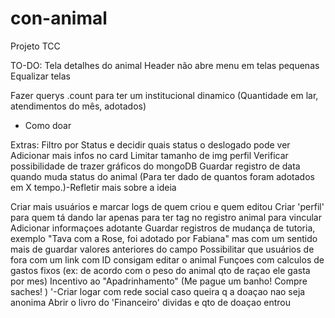 # con-animal
Projeto TCC

TO-DO:
Tela detalhes do animal
Header não abre menu em telas pequenas
Equalizar telas


Fazer querys .count para ter um institucional dinamico (Quantidade em lar, atendimentos do mês, adotados)
+ Como doar

Extras:
Filtro por Status e decidir quais status o deslogado pode ver
Adicionar mais infos no card
Limitar tamanho de img perfil
Verificar possibilidade de trazer gráficos do mongoDB
Guardar registro de data quando muda status do animal (Para ter dado de quantos foram adotados em X tempo.)-Refletir mais sobre a ideia

Criar mais usuários e marcar logs de quem criou e quem editou
Criar 'perfil' para quem tá dando lar apenas para ter tag no registro animal para vincular
Adicionar informaçoes adotante
Guardar registros de mudança de tutoria, exemplo "Tava com a Rose, foi adotado por Fabiana" mas com um sentido mais de guardar valores anteriores do campo
Possibilitar que usuários de fora com um link com ID consigam editar o animal
Funçoes com calculos de gastos fixos (ex: de acordo com o peso do animal qto de raçao ele gasta por mes)
Incentivo ao "Apadrinhamento" (Me pague um banho! Compre saches! )
 '-Criar logar com rede social caso queira q a doaçao nao seja anonima
Abrir o livro do 'Financeiro' dividas e qto de doaçao entrou
